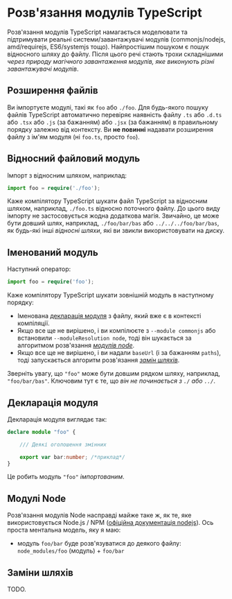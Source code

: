 # Розв'язання модулів TypeScript

Розв'язання модулів TypeScript намагається моделювати та підтримувати реальні системи/завантажувачі модулів (commonjs/nodejs, amd/requirejs, ES6/systemjs тощо). Найпростішим пошуком є пошук відносного шляху до файлу. Після цього речі стають трохи складнішими *через природу магічного завантаження модулів, яке виконують різні завантажувачі модулів*.

## Розширення файлів

Ви імпортуєте модулі, такі як `foo` або `./foo`. Для будь-якого пошуку файлів TypeScript автоматично перевіряє наявність файлу `.ts` або `.d.ts` або `.tsx` або `.js` (за бажанням) або `.jsx` (за бажанням) в правильному порядку залежно від контексту. Ви **не повинні** надавати розширення файлу з ім'ям модуля (ні `foo.ts`, просто `foo`).

## Відносний файловий модуль

Імпорт з відносним шляхом, наприклад:

```ts
import foo = require('./foo');
```

Каже компілятору TypeScript шукати файл TypeScript за відносним шляхом, наприклад, `./foo.ts` відносно поточного файлу. До цього виду імпорту не застосовується жодна додаткова магія. Звичайно, це може бути довший шлях, наприклад, `./foo/bar/bas` або `../../../foo/bar/bas`, як будь-які інші *відносні шляхи*, які ви звикли використовувати на диску.

## Іменований модуль

Наступний оператор:

```ts
import foo = require('foo');
```

Каже компілятору TypeScript шукати зовнішній модуль в наступному порядку:

* Іменована [декларація модуля](#module-declaration) з файлу, який вже є в контексті компіляції.
* Якщо все ще не вирішено, і ви компілюєте з `--module commonjs` або встановили `--moduleResolution node`, тоді він шукається за алгоритмом розв'язання [*модулів node*](#node-modules).
* Якщо все ще не вирішено, і ви надали `baseUrl` (і за бажанням `paths`), тоді запускається алгоритм розв'язання [*замін шляхів*](#path-substitutions).

Зверніть увагу, що `"foo"` може бути довшим рядком шляху, наприклад, `"foo/bar/bas"`. Ключовим тут є те, що *він не починається з `./` або `../`*.

## Декларація модуля

Декларація модуля виглядає так:

```ts
declare module "foo" {

    /// Деякі оголошення змінних

    export var bar:number; /*приклад*/
}
```

Це робить модуль `"foo"` *імпортованим*.

## Модулі Node

Розв'язання модулів Node насправді майже таке ж, як те, яке використовується Node.js / NPM ([офіційна документація nodejs](https://nodejs.org/api/modules.html#modules_all_together)). Ось проста ментальна модель, яку я маю:

* модуль `foo/bar` буде розв'язуватися до деякого файлу: `node_modules/foo` (модуль) + `foo/bar`

## Заміни шляхів

TODO.

[//Comment1]:https://github.com/Microsoft/TypeScript/issues/2338
[//Comment2]:https://github.com/Microsoft/TypeScript/issues/5039
[//Comment3ExampleRedirectOfPackageJson]:https://github.com/Microsoft/TypeScript/issues/8528#issuecomment-219172026
[//Coment4ModuleResolutionInHandbook]:https://github.com/Microsoft/TypeScript-Handbook/blob/release-2.0/pages/Module%20Resolution.md#base-url